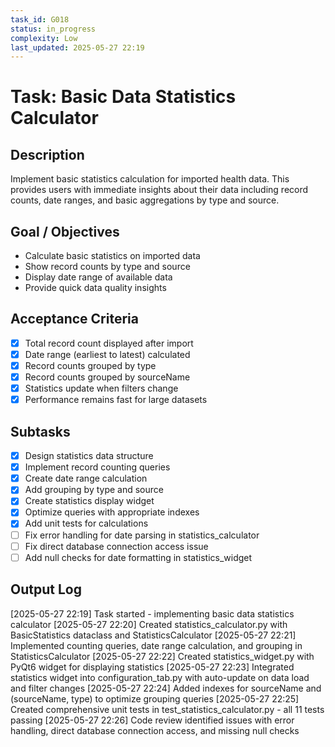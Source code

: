 ```yaml
---
task_id: G018
status: in_progress
complexity: Low
last_updated: 2025-05-27 22:19
---
```


# Task: Basic Data Statistics Calculator

## Description
Implement basic statistics calculation for imported health data. This provides users with immediate insights about their data including record counts, date ranges, and basic aggregations by type and source.

## Goal / Objectives
- Calculate basic statistics on imported data
- Show record counts by type and source
- Display date range of available data
- Provide quick data quality insights

## Acceptance Criteria
- [x] Total record count displayed after import
- [x] Date range (earliest to latest) calculated
- [x] Record counts grouped by type
- [x] Record counts grouped by sourceName
- [x] Statistics update when filters change
- [x] Performance remains fast for large datasets

## Subtasks
- [x] Design statistics data structure
- [x] Implement record counting queries
- [x] Create date range calculation
- [x] Add grouping by type and source
- [x] Create statistics display widget
- [x] Optimize queries with appropriate indexes
- [x] Add unit tests for calculations
- [ ] Fix error handling for date parsing in statistics_calculator
- [ ] Fix direct database connection access issue
- [ ] Add null checks for date formatting in statistics_widget

## Output Log
[2025-05-27 22:19] Task started - implementing basic data statistics calculator
[2025-05-27 22:20] Created statistics_calculator.py with BasicStatistics dataclass and StatisticsCalculator
[2025-05-27 22:21] Implemented counting queries, date range calculation, and grouping in StatisticsCalculator
[2025-05-27 22:22] Created statistics_widget.py with PyQt6 widget for displaying statistics
[2025-05-27 22:23] Integrated statistics widget into configuration_tab.py with auto-update on data load and filter changes
[2025-05-27 22:24] Added indexes for sourceName and (sourceName, type) to optimize grouping queries
[2025-05-27 22:25] Created comprehensive unit tests in test_statistics_calculator.py - all 11 tests passing
[2025-05-27 22:26] Code review identified issues with error handling, direct database connection access, and missing null checks
